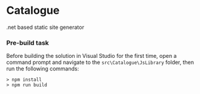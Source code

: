 # Catalogue
.net based static site generator

### Pre-build task
Before building the solution in Visual Studio for the first time, open a command prompt and navigate to the `src\Catalogue\JsLibrary` folder, then run the following commands:

```
> npm install
> npm run build
```
